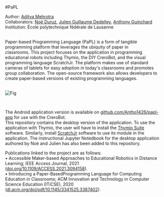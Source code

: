 #PaPL

Author: [Aditya Mehrotra](https://www.linkedin.com/in/mehrotraaditya/)  
Collaborators: [Noé Duruz](https://people.epfl.ch/noe.duruz?lang=en), [Julien Guillaume Dedelley](https://people.epfl.ch/julien.dedelley), [Anthony Guinchard](https://github.com/Antho1426)  
Institution: École polytechnique fédérale de Lausanne  

<br/>
Paper-based Programming Language (PaPL) is a form of tangible programming platform that leverages the ubiquity of paper in classrooms. This project focuses on the application in programming educational robots including Thymio, the DIY CreroBot, and the visual programming language ScratchJr. The platform makes use of standard cameras of tablets for easy adoption in today's classrooms and promotes group collaboration. The open-source framework also allows developers to create paper-based versions of existing programming languages.  
<br/>
<br/>

![Fig](https://user-images.githubusercontent.com/4020043/124393409-07845a00-dd18-11eb-825e-68fdc681f850.jpg)  

<br/>

The Android application version is available on [github.com/Antho1426/papl-app](url) for use with the CreroBot.  
This repository contains the desktop version of the application. To use the application with Thymio, the user will have to install the [Thymio Suite](https://www.thymio.org/program/) software. Similarly, install [ScratchJr](https://jfo8000.github.io/ScratchJr-Desktop/) software to use its module in the application. The instructional Jupyter Notedbook for the desktop application authored by Noé and Julien has also been added to this repository.



Publications linked to the project are as follows:   
• Accessible Maker-based Approaches to Educational Robotics in Distance Learning; IEEE Access Journal, 2021 ([doi.org/10.1109/ACCESS.2021.3094158](url)).  
• Introducing a Paper-BasedProgramming Language for Computing Education in Classrooms; ACM Innovation and Technology in Computer Science Education (ITiCSE), 2020 ([dl.acm.org/doi/pdf/10.1145/3341525.3387402](url)). 

